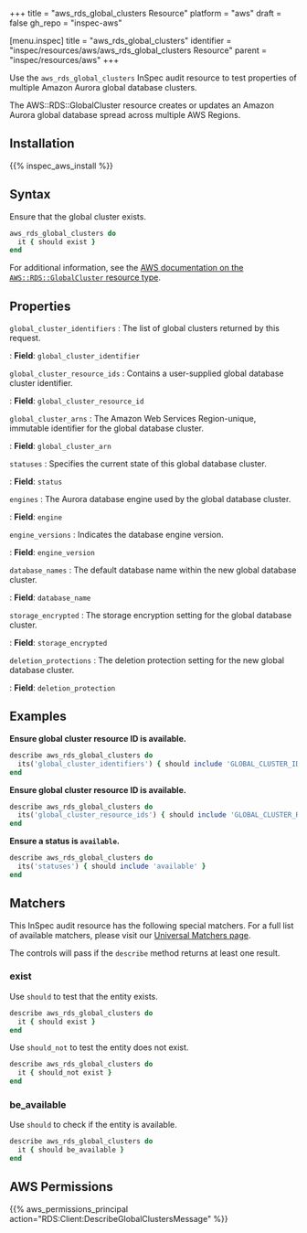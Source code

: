 +++
title = "aws_rds_global_clusters Resource"
platform = "aws"
draft = false
gh_repo = "inspec-aws"

[menu.inspec]
title = "aws_rds_global_clusters"
identifier = "inspec/resources/aws/aws_rds_global_clusters Resource"
parent = "inspec/resources/aws"
+++

Use the `aws_rds_global_clusters` InSpec audit resource to test properties of multiple Amazon Aurora global database clusters.

The AWS::RDS::GlobalCluster resource creates or updates an Amazon Aurora global database spread across multiple AWS Regions.

## Installation

{{% inspec_aws_install %}}

## Syntax

Ensure that the global cluster exists.

```ruby
aws_rds_global_clusters do
  it { should exist }
end
```

For additional information, see the [AWS documentation on the `AWS::RDS::GlobalCluster` resource type](https://docs.aws.amazon.com/AWSCloudFormation/latest/UserGuide/aws-resource-rds-globalcluster.html).

## Properties

`global_cluster_identifiers`
: The list of global clusters returned by this request.

: **Field**: `global_cluster_identifier`

`global_cluster_resource_ids`
: Contains a user-supplied global database cluster identifier.

: **Field**: `global_cluster_resource_id`

`global_cluster_arns`
: The Amazon Web Services Region-unique, immutable identifier for the global database cluster.

: **Field**: `global_cluster_arn`

`statuses`
: Specifies the current state of this global database cluster.

: **Field**: `status`

`engines`
: The Aurora database engine used by the global database cluster.

: **Field**: `engine`

`engine_versions`
: Indicates the database engine version.

: **Field**: `engine_version`

`database_names`
: The default database name within the new global database cluster.

: **Field**: `database_name`

`storage_encrypted`
: The storage encryption setting for the global database cluster.

: **Field**: `storage_encrypted`

`deletion_protections`
: The deletion protection setting for the new global database cluster.

: **Field**: `deletion_protection`

## Examples

**Ensure global cluster resource ID is available.**

```ruby
describe aws_rds_global_clusters do
  its('global_cluster_identifiers') { should include 'GLOBAL_CLUSTER_IDENTIFIER' }
end
```

**Ensure global cluster resource ID is available.**

```ruby
describe aws_rds_global_clusters do
  its('global_cluster_resource_ids') { should include 'GLOBAL_CLUSTER_RESOURCE_ID' }
end
```

**Ensure a status is `available`.**

```ruby
describe aws_rds_global_clusters do
  its('statuses') { should include 'available' }
end
```

## Matchers

This InSpec audit resource has the following special matchers. For a full list of available matchers, please visit our [Universal Matchers page](https://www.inspec.io/docs/reference/matchers/).

The controls will pass if the `describe` method returns at least one result.

### exist

Use `should` to test that the entity exists.

```ruby
describe aws_rds_global_clusters do
  it { should exist }
end
```

Use `should_not` to test the entity does not exist.

```ruby
describe aws_rds_global_clusters do
  it { should_not exist }
end
```

### be_available

Use `should` to check if the entity is available.

```ruby
describe aws_rds_global_clusters do
  it { should be_available }
end
```

## AWS Permissions

{{% aws_permissions_principal action="RDS:Client:DescribeGlobalClustersMessage" %}}
